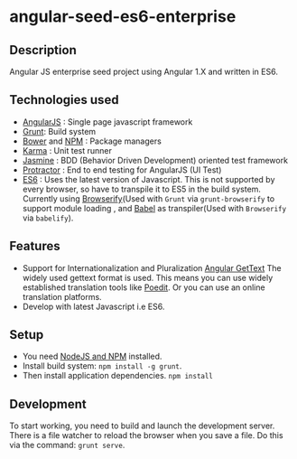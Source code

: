 # angular-seed-es6-enterprise

## Description

Angular JS enterprise seed project using Angular 1.X and written in ES6.

## Technologies used

* [AngularJS](https://angularjs.org/) : Single page javascript framework
* [Grunt](http://gruntjs.com/): Build system
* [Bower](http://bower.io/) and [NPM](https://www.npmjs.com/) : Package managers
* [Karma](http://karma-runner.github.io/0.12/index.html) : Unit test runner
* [Jasmine](http://jasmine.github.io/2.0/introduction.html) : BDD (Behavior Driven Development) oriented test framework
* [Protractor](http://angular.github.io/protractor/#/) : End to end testing for AngularJS (UI Test)
* [ES6](http://es6-features.org/) : Uses the latest version of Javascript. This is not supported by every browser, so have to transpile it to ES5 in the build system. Currently using [Browserify](http://browserify.org/)(Used with `Grunt` via `grunt-browserify` to support module loading , and [Babel](https://babeljs.io/) as transpiler(Used with `Browserify` via `babelify`).

## Features

* Support for Internationalization and  Pluralization [Angular GetText](https://github.com/rubenv/angular-gettext)
     The widely used gettext format is used. This means you can use widely established translation tools like              [Poedit](http://poedit.net/). Or you can use an online translation platforms.
* Develop with latest Javascript i.e ES6.

## Setup

- You need [NodeJS and NPM](https://nodejs.org/) installed.
- Install build system: `npm install -g grunt`.
- Then install application dependencies.
  `npm install`

## Development

To start working, you need to build and launch the development server. There is a file watcher to reload the browser when you save a file. Do this via the command: `grunt serve`.
